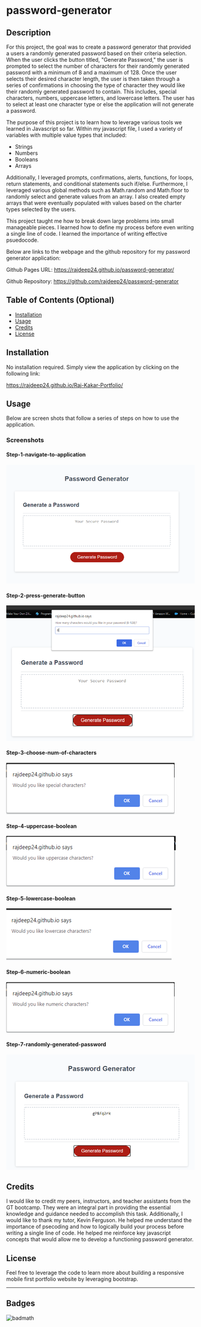# password-generator

## Description

For this project, the goal was to create a password generator that provided a users a randomly generated password based on their criteria selection. When the user clicks the button titled, "Generate Password," the user is prompted to select the number of characters for their randomly generated password with a minimum of 8 and a maximum of 128. Once the user selects their desired character length, the user is then taken through a series of confirmations in choosing the type of character they would like their randomly generated password to contain. This includes, special characters, numbers, uppercase letters, and lowercase letters. The user has to select at least one character type or else the application will not generate a password.

The purpose of this project is to learn how to leverage various tools we learned in Javascript so far. Within my javascript file, I used a variety of variables with multiple value types that included:

- Strings
- Numbers
- Booleans
- Arrays

Additionally, I leveraged prompts, confirmations, alerts, functions, for loops, return statements, and conditional statements such if/else. Furthermore, I leveraged various global methods such as Math.random and Math.floor to randomly select and generate values from an array. I also created empty arrays that were eventually populated with values based on the charter types selected by the users.

This project taught me how to break down large problems into small manageable pieces. I learned how to define my process before even writing a single line of code. I learned the importance of writing effective psuedocode.

Below are links to the webpage and the github repository for my password generator application:

Github Pages URL: <https://rajdeep24.github.io/password-generator/>

Github Repository: <https://github.com/rajdeep24/password-generator>

## Table of Contents (Optional)

- [Installation](#installation)
- [Usage](#usage)
- [Credits](#credits)
- [License](#license)

## Installation

No installation required. Simply view the application by clicking on the following link:

<https://rajdeep24.github.io/Raj-Kakar-Portfolio/>

## Usage

Below are screen shots that follow a series of steps on how to use the application.

### Screenshots

#### Step-1-navigate-to-application

![step1](./img/screenshot_1.PNG)

#### Step-2-press-generate-button

![step2](./img/screenshot_2.PNG)

#### Step-3-choose-num-of-characters

![step3](./img/sn_3.PNG)

#### Step-4-uppercase-boolean

![step4](./img/screenshot_4.PNG)

#### Step-5-lowercase-boolean

![step5](./img/screenshot_5.PNG)

#### Step-6-numeric-boolean

![step6](./img/screenshot_6.PNG)

#### Step-7-randomly-generated-password

![step7](./img/last_screen_shot.PNG)

## Credits

I would like to credit my peers, instructors, and teacher assistants from the GT bootcamp. They were an integral part in providing the essential knowledge and guidance needed to accomplish this task. Additionally, I would like to thank my tutor, Kevin Ferguson. He helped me understand the importance of psecoding and how to logically build your process before writing a single line of code. He helped me reinforce key javascript concepts that would allow me to develop a functioning password generator.

## License

Feel free to leverage the code to learn more about building a responsive mobile first portfolio website by leveraging bootstrap.

---

## Badges

![badmath](https://img.shields.io/website?down_color=yellow&down_message=Ofline&up_color=Blue&up_message=Online&url=https%3A%2F%2Fimg.shields.io%2Fwebsite%2FPROTOCOL%2FURLREST.svg.)
